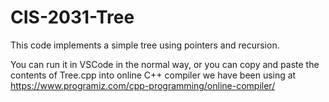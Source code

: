 # CIS-2031-Tree

This code implements a simple tree using pointers and recursion.

You can run it in VSCode in the normal way, or you can copy and paste the contents of Tree.cpp into online C++ compiler we have been using at https://www.programiz.com/cpp-programming/online-compiler/